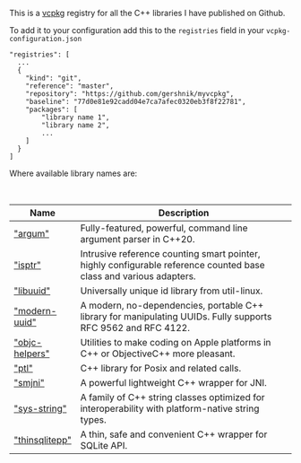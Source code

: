 This is a [vcpkg](https://vcpkg.io/en/) registry for all the C++ libraries
I have published on Github.

To add it to your configuration add this to the `registries` field in your `vcpkg-configuration.json`

```
"registries": [
  ...
  {
    "kind": "git",
    "reference": "master",
    "repository": "https://github.com/gershnik/myvcpkg",
    "baseline": "77d0e81e92cadd04e7ca7afec0320eb3f8f22781",
    "packages": [ 
        "library name 1", 
        "library name 2", 
        ...
    ]
  }
]
```

Where available library names are:

<br><table width="100%">
    <thead>
      <tr>
        <th width="20%">Name</th>
        <th>Description</th>
      </tr>
    </thead>
    <tbody>
      <tr>
        <td>["argum"](https://github.com/gershnik/argum)</td>
        <td>Fully-featured, powerful, command line argument parser in C++20.</td>
      </tr>
      <tr>
        <td>["isptr"](https://github.com/gershnik/intrusive_shared_ptr)</td>
        <td>Intrusive reference counting smart pointer, highly configurable reference counted base class and various adapters.</td>
      </tr>
      <tr>
        <td>["libuuid"](https://github.com/gershnik/libuuid-cmake)</th>
        <td>Universally unique id library from util-linux.</td>
      </tr>
      <tr>
        <td>["modern-uuid"](https://github.com/gershnik/modern-uuid)</td>
        <td>A modern, no-dependencies, portable C++ library for manipulating UUIDs. Fully supports RFC 9562 and RFC 4122.</td>
      </tr>
      <tr>
        <td>["objc-helpers"](https://github.com/gershnik/objc-helpers)</td>
        <td>Utilities to make coding on Apple platforms in C++ or ObjectiveC++ more pleasant.</td>
      </tr>
      <tr>
        <td>["ptl"](https://github.com/gershnik/ptl)</td>
        <td>C++ library for Posix and related calls.</td>
      </tr>
      <tr>
        <td>["smjni"](https://github.com/gershnik/SimpleJNI)</td>
        <td>A powerful lightweight C++ wrapper for JNI.</td>
      </tr>
      <tr>
        <td>["sys-string"](https://github.com/gershnik/sys_string)</td>
        <td>A family of C++ string classes optimized for interoperability with platform-native string types.</td>
      </tr>
      <tr>
        <td>["thinsqlitepp"](https://github.com/gershnik/thinsqlitepp)</td>
        <td>A thin, safe and convenient C++ wrapper for SQLite API.</td>
      </tr>
    </tbody>
</table>

